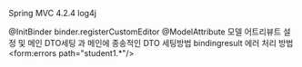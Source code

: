 Spring MVC 4.2.4
log4j

<annotation-driven />
<context:component-scan base-package="com.astraltear.mvcbasic1" />

@InitBinder
binder.registerCustomEditor
@ModelAttribute
모델 어트리뷰트 설정 및 메인 DTO세팅 과 메인에 종송적인 DTO 세팅방법
bindingresult 에러 처리 방법 
<form:errors path="student1.*"/> 
